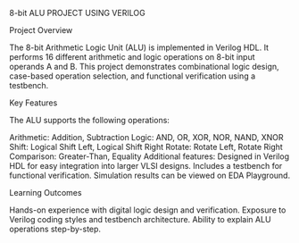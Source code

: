 8-bit ALU PROJECT USING VERILOG

Project Overview

The 8-bit Arithmetic Logic Unit (ALU) is implemented in Verilog HDL. It performs 16 different arithmetic and logic operations on 8-bit input operands A and B. This project demonstrates combinational logic design, case-based operation selection, and functional verification using a testbench.


Key Features

The ALU supports the following operations:

Arithmetic: Addition, Subtraction
Logic: AND, OR, XOR, NOR, NAND, XNOR
Shift: Logical Shift Left, Logical Shift Right
Rotate: Rotate Left, Rotate Right
Comparison: Greater-Than, Equality
Additional features:
Designed in Verilog HDL for easy integration into larger VLSI designs.
Includes a testbench for functional verification.
Simulation results can be viewed on EDA Playground.


Learning Outcomes

Hands-on experience with digital logic design and verification.
Exposure to Verilog coding styles and testbench architecture.
Ability to explain ALU operations step-by-step.